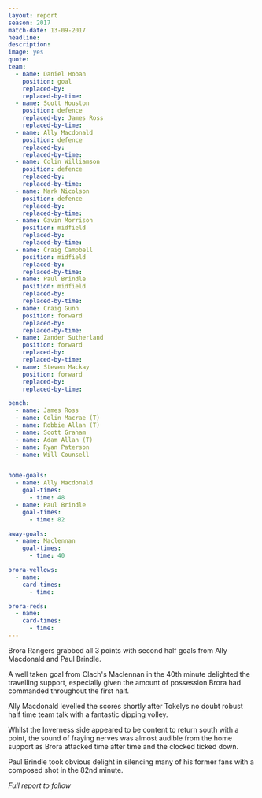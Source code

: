 ```yaml
---
layout: report
season: 2017
match-date: 13-09-2017
headline:
description:
image: yes
quote:
team:
  - name: Daniel Hoban
    position: goal
    replaced-by:
    replaced-by-time:
  - name: Scott Houston
    position: defence
    replaced-by: James Ross
    replaced-by-time:
  - name: Ally Macdonald
    position: defence
    replaced-by:
    replaced-by-time:
  - name: Colin Williamson
    position: defence
    replaced-by:
    replaced-by-time:
  - name: Mark Nicolson
    position: defence
    replaced-by:
    replaced-by-time:
  - name: Gavin Morrison
    position: midfield
    replaced-by:
    replaced-by-time:
  - name: Craig Campbell
    position: midfield
    replaced-by:
    replaced-by-time:
  - name: Paul Brindle
    position: midfield
    replaced-by:
    replaced-by-time:
  - name: Craig Gunn
    position: forward
    replaced-by:
    replaced-by-time:
  - name: Zander Sutherland
    position: forward
    replaced-by:
    replaced-by-time:
  - name: Steven Mackay
    position: forward
    replaced-by:
    replaced-by-time:

bench:
  - name: James Ross
  - name: Colin Macrae (T)
  - name: Robbie Allan (T)
  - name: Scott Graham
  - name: Adam Allan (T)
  - name: Ryan Paterson
  - name: Will Counsell


home-goals:
  - name: Ally Macdonald
    goal-times:
      - time: 48
  - name: Paul Brindle
    goal-times:
      - time: 82

away-goals:
  - name: Maclennan
    goal-times:
      - time: 40

brora-yellows:
  - name:
    card-times:
      - time:

brora-reds:
  - name:
    card-times:
      - time:
---
```

Brora Rangers grabbed all 3 points with second half goals from Ally Macdonald and Paul Brindle.

A well taken goal from Clach's Maclennan in the 40th minute delighted the travelling support, especially given the amount of possession Brora had commanded throughout the first half.

Ally Macdonald levelled the scores shortly after Tokelys no doubt robust half time team talk with a fantastic dipping volley.

Whilst the Inverness side appeared to be content to return south with a point, the sound of fraying nerves was almost audible from the home support as Brora attacked time after time and the clocked ticked down.

Paul Brindle took obvious delight in silencing many of his former fans with a composed shot in the 82nd minute.

*Full report to follow*
